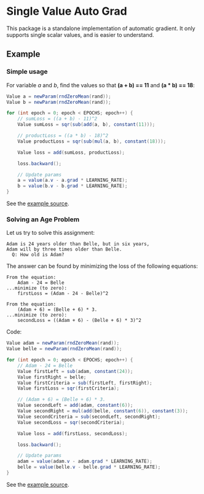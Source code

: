 Single Value Auto Grad
===
This package is a standalone implementation of automatic gradient.
It only supports single scalar values, and is easier to understand.

Example
---
### Simple usage
For variable *a* and *b*, find the values so that **(a + b) == 11** and **(a * b) == 18**:
```java
Value a = newParam(rndZeroMean(rand));
Value b = newParam(rndZeroMean(rand));

for (int epoch = 0; epoch < EPOCHS; epoch++) {
    // sumLoss = ((a + b) - 11)^2
    Value sumLoss = sqr(sub(add(a, b), constant(11)));

    // productLoss = ((a * b) - 18)^2
    Value productLoss = sqr(sub(mul(a, b), constant(18)));

    Value loss = add(sumLoss, productLoss);

    loss.backward();

    // Update params
    a = value(a.v - a.grad * LEARNING_RATE);
    b = value(b.v - b.grad * LEARNING_RATE);
}
```
See the [example source](example/SimpleExample.java).

### Solving an Age Problem
Let us try to solve this assignment:
```
Adam is 24 years older than Belle, but in six years,
Adam will by three times older than Belle.
  Q: How old is Adam?
```

The answer can be found by minimizing the loss of the following equations:
```
From the equation: 
    Adam - 24 = Belle
...minimize (to zero):
    firstLoss = (Adam - 24 - Belle)^2

From the equation:
    (Adam + 6) = (Belle + 6) * 3.
...minimize (to zero):
    secondLoss = ((Adam + 6) - (Belle + 6) * 3)^2
```
Code:
```java
Value adam = newParam(rndZeroMean(rand));
Value belle = newParam(rndZeroMean(rand));

for (int epoch = 0; epoch < EPOCHS; epoch++) {
    // Adam - 24 = Belle
    Value firstLeft = sub(adam, constant(24));
    Value firstRight = belle;
    Value firstCriteria = sub(firstLeft, firstRight);
    Value firstLoss = sqr(firstCriteria);

    // (Adam + 6) = (Belle + 6) * 3.
    Value secondLeft = add(adam, constant(6));
    Value secondRight = mul(add(belle, constant(6)), constant(3));
    Value secondCriteria = sub(secondLeft, secondRight);
    Value secondLoss = sqr(secondCriteria);

    Value loss = add(firstLoss, secondLoss);

    loss.backward();

    // Update params
    adam = value(adam.v - adam.grad * LEARNING_RATE);
    belle = value(belle.v - belle.grad * LEARNING_RATE);
}
```
See the [example source](example/AgeProblemExample.java).